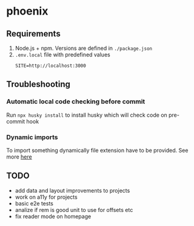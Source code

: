 # phoenix

## Requirements

1. Node.js + npm. Versions are defined in `./package.json`
2. `.env.local` file with predefined values
   ```
   SITE=http://localhost:3000
   ```

## Troubleshooting

### Automatic local code checking before commit

Run `npx husky install` to install husky which will check code on pre-commit hook

### Dynamic imports

To import something dynamically file extension have to be provided. See more [here](https://github.com/withastro/astro/issues/3373)

## TODO

- add data and layout improvements to projects
- work on a11y for projects
- basic e2e tests
- analize if rem is good unit to use for offsets etc
- fix reader mode on homepage

